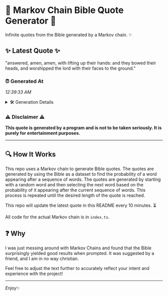 # 📖 Markov Chain Bible Quote Generator 📖

Infinite quotes from the Bible generated by a Markov chain. ✨

## ✨ Latest Quote ✨
"answered, amen, amen, with lifting up their hands: and they bowed their heads, and worshipped the lord with their faces to the ground."

### ⏰ Generated At
*12:39:33 AM*

<details>
    <summary>🛠️ Generation Details</summary>
    <p>
        <strong>🌱 Seed:</strong> answered,<br>
        <strong>🔄 Iterations:</strong> 22<br>
        <strong>📜 Context History:</strong><br>[ answered, ]: amen,<br>[ answered,, amen, ]: amen,<br>[ answered,, amen,, amen, ]: with<br>[ answered,, amen,, amen,, with ]: lifting<br>[ answered,, amen,, amen,, with, lifting ]: up<br>[ answered,, amen,, amen,, with, lifting, up ]: their<br>[ amen,, amen,, with, lifting, up, their ]: hands:<br>[ amen,, with, lifting, up, their, hands: ]: and<br>[ with, lifting, up, their, hands:, and ]: they<br>[ lifting, up, their, hands:, and, they ]: bowed<br>[ up, their, hands:, and, they, bowed ]: their<br>[ their, hands:, and, they, bowed, their ]: heads,<br>[ hands:, and, they, bowed, their, heads, ]: and<br>[ and, they, bowed, their, heads,, and ]: worshipped<br>[ they, bowed, their, heads,, and, worshipped ]: the<br>[ bowed, their, heads,, and, worshipped, the ]: lord<br>[ their, heads,, and, worshipped, the, lord ]: with<br>[ heads,, and, worshipped, the, lord, with ]: their<br>[ and, worshipped, the, lord, with, their ]: faces<br>[ worshipped, the, lord, with, their, faces ]: to<br>[ the, lord, with, their, faces, to ]: the<br>[ lord, with, their, faces, to, the ]: ground.<br>
    </p>
</details>

### ⚠️ Disclaimer ⚠️
**This quote is generated by a program and is not to be taken seriously. It is purely for entertainment purposes.**

---

## 🔍 How It Works

This repo uses a Markov chain to generate Bible quotes. The quotes are generated by using the Bible as a dataset to find the probability of a word appearing after a sequence of words. The quotes are generated by starting with a random word and then selecting the next word based on the probability of it appearing after the current sequence of words. This process is repeated until the desired length of the quote is reached.

This repo will update the latest quote in this README every 10 minutes. ⏳

All code for the actual Markov chain is in `index.ts`.

## ❓ Why

I was just messing around with Markov Chains and found that the Bible surprisingly yielded good results when prompted. 
It was suggested by a friend, and I am in no way christian.

Feel free to adjust the text further to accurately reflect your intent and experience with the project!

---

*Enjoy*✨
